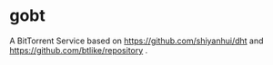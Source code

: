 # gobt
A BitTorrent Service based on https://github.com/shiyanhui/dht and https://github.com/btlike/repository .
